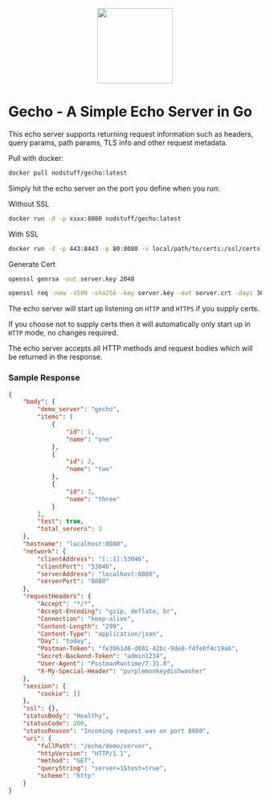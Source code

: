 <p align="center">
  <img src="https://static.thenounproject.com/png/193205-200.png" width="150" />
</p>

# Gecho - A Simple Echo Server in Go
This echo server supports returning request information such as headers, query params, path params, TLS info and other request metadata.

Pull with docker:
```bash
docker pull nodstuff/gecho:latest
```
Simply hit the echo server on the port you define when you run:

Without SSL
```bash
docker run -d -p xxxx:8080 nodstuff/gecho:latest
```

With SSL
```bash
docker run -d -p 443:8443 -p 80:8080 -v local/path/to/certs:/ssl/certs nodstuff/gecho:latest
```

Generate Cert
```bash
openssl genrsa -out server.key 2048

openssl req -new -x509 -sha256 -key server.key -out server.crt -days 3650
```

The echo server will start up listening on `HTTP` and `HTTPS` if you supply certs.

If you choose not to supply certs then it will automatically only start up in `HTTP` mode, no changes required.

The echo server accepts all HTTP methods and request bodies which will be returned in the response.

### Sample Response
```json
{
    "body": {
        "demo_server": "gecho",
        "items": [
            {
                "id": 1,
                "name": "one"
            },
            {
                "id": 2,
                "name": "two"
            },
            {
                "id": 3,
                "name": "three"
            }
        ],
        "test": true,
        "total_servers": 3
    },
    "hostname": "localhost:8080",
    "network": {
        "clientAddress": "[::1]:53046",
        "clientPort": "53046",
        "serverAddress": "localhost:8080",
        "serverPort": "8080"
    },
    "requestHeaders": {
        "Accept": "*/*",
        "Accept-Encoding": "gzip, deflate, br",
        "Connection": "keep-alive",
        "Content-Length": "299",
        "Content-Type": "application/json",
        "Day": "today",
        "Postman-Token": "fe3061d8-d681-42bc-9de8-f4fe0f4c19a6",
        "Secret-Backend-Token": "admin1234",
        "User-Agent": "PostmanRuntime/7.31.0",
        "X-My-Special-Header": "purplemonkeydishwasher"
    },
    "session": {
        "cookie": []
    },
    "ssl": {},
    "statusBody": "Healthy",
    "statusCode": 200,
    "statusReason": "Incoming request was on port 8080",
    "uri": {
        "fullPath": "/echo/demo/server",
        "httpVersion": "HTTP/1.1",
        "method": "GET",
        "queryString": "server=1&test=true",
        "scheme": "http"
    }
}
```
